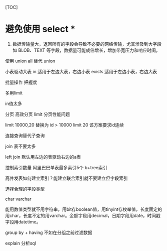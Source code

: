 [TOC]

# 避免使用 select *
1. 数据传输量大，返回所有的字段会导致不必要的网络传输，尤其涉及到大字段如 BLOB、TEXT 等字段，数据量可能成倍增长，增加带宽压力和响应时间。




使用 union all 替代 union

小表驱动大表
in 适用于左边大表，右边小表
exists 适用于左边小表，右边大表

批量操作
把握度

多用limit


in值太多

分页
高效分页
limit 分页性能问题

limit 10000,20
替换为
id > 10000 limit 20
该方案要求id连续



连接查询替代子查询


join 表不要太多

left join 默认用左边的表驱动右边的a表

控制索引数量
阿里巴巴单表最多索引5个
b+tree索引

高并发表如何建立索引？能建立联合索引就不要建立但字段索引

选择合理的字段类型

char varchar

能用数值类型就不用字符串，用bit存boolean值，用tinyint存枚举值，长度固定的用char，长度不定的用varchar。金额字段用decimal，日期字段用date，时间戳字段用datetime。

group by + having 不如在分组之前过滤数据

explain 分析sql

